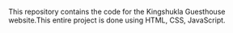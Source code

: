 This repository contains the code for the Kingshukla Guesthouse website.This entire project is done using HTML, CSS, JavaScript.

